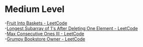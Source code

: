 # Medium Level
-[Fruit Into Baskets - LeetCode](https://leetcode.com/problems/fruit-into-baskets/)
<br>
-[Longest Subarray of 1's After Deleting One Element - LeetCode](https://leetcode.com/problems/longest-subarray-of-1s-after-deleting-one-element/description/)
<br>
-[Max Consecutive Ones III - LeetCode](https://leetcode.com/problems/max-consecutive-ones-iii/)
<br>
-[Grumpy Bookstore Owner - LeetCode](https://leetcode.com/problems/grumpy-bookstore-owner/description/)

